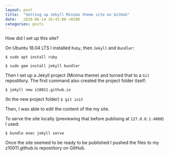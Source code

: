 ```yaml
---
layout: post
title:  "Setting up Jekyll Minima theme site on GitHub"
date:   2020-06-14 16:42:00 +0200
categories: posts
---
```

How did I set up this site?

On Ubuntu 18.04 LTS I installed `Ruby`, then `Jekyll` and `Bundler`:

`$ sudo apt install ruby`

`$ sudo gem install jekyll bundler`

Then I set up a Jekyll project (Minima theme) and turned that to a `Git` repostitory. The first command also created the project folder itself:

`$ jekyll new z10011.github.io`

(In the new project folder) `$ git init`

Then, I was able to edit the content of the my site.

To serve the site locally (previewing that before publising at `127.0.0.1:4000`) I used:

`$ bundle exec jekyll serve`

Once the site seemed to be ready to be published I pushed the files to my z10011.github.io repostitory on GitHub.
